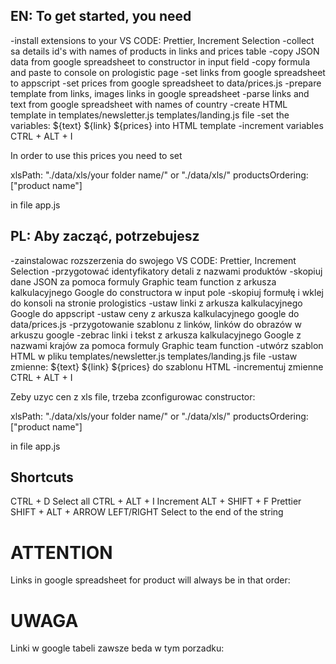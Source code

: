 ## EN: To get started, you need

-install extensions to your VS CODE: Prettier, Increment Selection
-collect sa details id's with names of products in links and prices table
-copy JSON data from google spreadsheet to constructor in input field
-copy formula and paste to console on prologistic page 
  -set links from google spreadsheet to appscript
  -set prices from google spreadsheet to data/prices.js
-prepare template from links, images links in google spreadsheet
-parse links and text from google spreadsheet with names of country
-create HTML template in templates/newsletter.js templates/landing.js file
-set the variables: ${text} ${link} ${prices} into HTML template
   -increment variables CTRL + ALT + I

In order to use this prices you need to set

xlsPath: "./data/xls/your folder name/" or "./data/xls/"
productsOrdering: ["product name"]

in file app.js


## PL: Aby zacząć, potrzebujesz

-zainstalowac rozszerzenia do swojego VS CODE: Prettier, Increment Selection
-przygotować identyfikatory detali z nazwami produktów
-skopiuj dane JSON za pomoca formuly Graphic team function z arkusza kalkulacyjnego Google do constructora w input pole
-skopiuj formułę i wklej do konsoli na stronie prologistics
   -ustaw linki z arkusza kalkulacyjnego Google do appscript
   -ustaw ceny z arkusza kalkulacyjnego google do data/prices.js
-przygotowanie szablonu z linków, linków do obrazów w arkuszu google
-zebrac linki i tekst z arkusza kalkulacyjnego Google z nazwami krajów za pomoca formuly Graphic team function
-utwórz szablon HTML w pliku templates/newsletter.js templates/landing.js file
-ustaw zmienne: ${text} ${link} ${prices} do szablonu HTML
   -incrementuj zmienne CTRL + ALT + I

Zeby uzyc cen z xls file, trzeba zconfigurowac constructor:

xlsPath: "./data/xls/your folder name/" or "./data/xls/"
productsOrdering: ["product name"]

in file app.js


## Shortcuts
CTRL + D Select all
CTRL + ALT + I Increment
ALT + SHIFT + F Prettier
SHIFT + ALT + ARROW LEFT/RIGHT Select to the end of the string


# ATTENTION
Links in google spreadsheet for product will always be in that order: 
<!-- CHDE CHFR UK DE CHFR FR	AT	ES	PL	NL	PT IT SE HU	DK CZ FI NO	SK -->


# UWAGA
Linki w google tabeli zawsze beda w tym porzadku:
<!-- CHDE CHFR UK DE CHFR FR	AT	ES	PL	NL	PT IT SE HU	DK CZ FI NO	SK -->